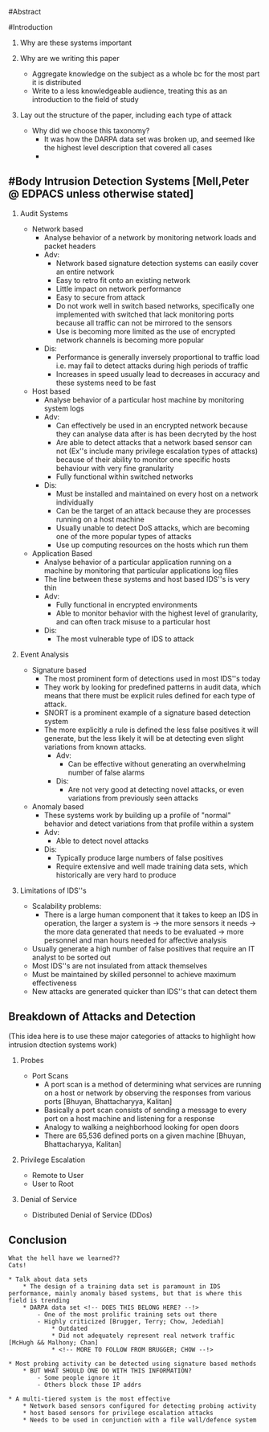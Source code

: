 #Abstract

#Introduction
1.  Why are these systems important

2.  Why are we writing this paper
    * Aggregate knowledge on the subject as a whole bc for the most part it is
        distributed
    * Write to a less knowledgeable audience, treating this as an introduction to
        the field of study

3. Lay out the structure of the paper, including each type of attack
    * Why did we choose this taxonomy?
        - It was how the DARPA data set was broken up, and seemed like the highest level description that covered all cases
        - <!-- JAKE, THIS IS WHERE YOU WILL TALK ABOUT THE DECISION TO MERGE YOUR TWO TOPICS --!>
    
#Body
Intrusion Detection Systems [Mell,Peter @ EDPACS unless otherwise stated]
-----------------------------
1.  Audit Systems
    * Network based
        * Analyse behavior of a network by monitoring network loads and packet headers
        * Adv:
            - Network based signature detection systems can easily cover an entire network
            - Easy to retro fit onto an existing network
            - Little impact on network performance
            - Easy to secure from attack
            - Do not work well in switch based networks, specifically one implemented with switched that lack monitoring ports because all traffic can not be mirrored to the sensors
            - Use is becoming more limited as the use of encrypted network channels is becoming more popular
        * Dis:
            - Performance is generally inversely proportional to traffic load i.e. may fail to detect attacks during high periods of traffic
            - Increases in speed usually lead to decreases in accuracy and these systems need to be fast
    * Host based
        * Analyse behavior of a particular host machine by monitoring system logs
        * Adv:
            - Can effectively be used in an encrypted network because they can analyse data after is has been decryted by the host
            - Are able to detect attacks that a network based sensor can not (Ex''s include many privilege escalation types of attacks) because of their ability to monitor one specific hosts behaviour with very fine granularity
            - Fully functional within switched networks
        * Dis:
            - Must be installed and maintained on every host on a network individually
            - Can be the target of an attack because they are processes running on a host machine
            - Usually unable to detect DoS attacks, which are becoming one of the more popular types of attacks 
            - Use up computing resources on the hosts which run them
    * Application Based
        * Analyse behavior of a particular application running on a machine by monitoring that particular applications log files
        * The line between these systems and host based IDS''s is very thin
        * Adv:
            - Fully functional in encrypted environments
            - Able to monitor behavior with the highest level of granularity, and can often track misuse to a particular host
        * Dis:
            - The most vulnerable type of IDS to attack

2.  Event Analysis
    * Signature based
        * The most prominent form of detections used in most IDS''s today
        * They work by looking for predefined patterns in audit data, which means that there must be explicit rules defined for each type of attack.
        * SNORT is a prominent example of a signature based detection system
        * The more explicitly a rule is defined the less false positives it will generate, but the less likely it will be at detecting even slight variations from known attacks.
            * Adv:
                - Can be effective without generating an overwhelming number of false alarms
            * Dis:
                - Are not very good at detecting novel attacks, or even variations from previously seen attacks
    * Anomaly based
        * These systems work by building up a profile of "normal" behavior and detect variations from that profile within a system
        * Adv:
            - Able to detect novel attacks
        * Dis:
            - Typically produce large numbers of false positives
            - Require extensive and well made training data sets, which historically are very hard to produce

3. Limitations of IDS''s 
    * Scalability problems: 
        - There is a large human component that it takes to keep an IDS in operation, the larger a system is -> the more sensors it needs -> the more data generated that needs to be evaluated -> more personnel and man hours needed for affective analysis
    * Usually generate a high number of false positives that require an IT analyst to be sorted out
    * Most IDS''s are not insulated from attack themselves
    * Must be maintained by skilled personnel to achieve maximum effectiveness
    * New attacks are generated quicker than IDS''s that can detect them

Breakdown of Attacks and Detection
------------------------------------
(This idea here is to use these major categories of attacks to highlight how intrusion dtection systems work)

1.  Probes
    * Port Scans
        - A port scan is a method of determining what services are running on a host or network by observing the responses from various ports [Bhuyan, Bhattacharyya, Kalitan]
        - Basically a port scan consists of sending a message to every port on a host machine and listening for a response
        - Analogy to walking a neighborhood looking for open doors
        - There are 65,536 defined ports on a given machine [Bhuyan, Bhattacharyya, Kalitan]

2.  Privilege Escalation
    * Remote to User
    * User to Root
    
3.  Denial of Service
    * Distributed Denial of Service (DDos) 

Conclusion
------------
    What the hell have we learned??
    Cats!
    
    * Talk about data sets
        * The design of a training data set is paramount in IDS performance, mainly anomaly based systems, but that is where this field is trending
        * DARPA data set <!-- DOES THIS BELONG HERE? --!>
            - One of the most prolific training sets out there
            - Highly criticized [Brugger, Terry; Chow, Jedediah]
                * Outdated
                * Did not adequately represent real network traffic [McHugh && Malhony; Chan]
                * <!-- MORE TO FOLLOW FROM BRUGGER; CHOW --!>

    * Most probing activity can be detected using signature based methods
        * BUT WHAT SHOULD ONE DO WITH THIS INFORMATION?
            - Some people ignore it
            - Others block those IP addrs
        
    * A multi-tiered system is the most effective
        * Network based sensors configured for detecting probing activity
        * host based sensors for privilege escalation attacks
        * Needs to be used in conjunction with a file wall/defence system



